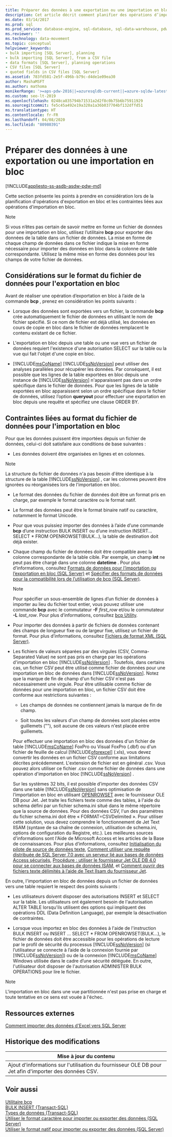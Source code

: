 ```yaml
---
title: Préparer des données à une exportation ou une importation en bloc
description: Cet article décrit comment planifier des opérations d’importation et d’exportation en bloc, couvre les exigences en matière de format de fichier de données et explique quand utiliser l’utilitaire bcp.
ms.date: 03/14/2017
ms.prod: sql
ms.prod_service: database-engine, sql-database, sql-data-warehouse, pdw
ms.reviewer: ''
ms.technology: data-movement
ms.topic: conceptual
helpviewer_keywords:
- bulk importing [SQL Server], planning
- bulk importing [SQL Server], from a CSV file
- data formats [SQL Server], planning operations
- CSV files [SQL Server]
- quoted fields in CSV files [SQL Server]
ms.assetid: 783fd581-2e5f-496b-b79c-d4de1e09ea30
author: MashaMSFT
ms.author: mathoma
monikerRange: '>=aps-pdw-2016||=azuresqldb-current||=azure-sqldw-latest||>=sql-server-2016||=sqlallproducts-allversions||>=sql-server-linux-2017||=azuresqldb-mi-current'
ms.custom: seo-lt-2019
ms.openlocfilehash: 0248ca835794b71531a2d2f8c0b75b6b75911929
ms.sourcegitcommit: fe5c45a492e19a320a1a36b037704bf132dffd51
ms.translationtype: HT
ms.contentlocale: fr-FR
ms.lasthandoff: 04/08/2020
ms.locfileid: "80980391"
---
```

# <a name="prepare-data-for-bulk-export-or-import"></a>Préparer des données à une exportation ou une importation en bloc
[!INCLUDE[appliesto-ss-asdb-asdw-pdw-md](../../includes/appliesto-ss-asdb-asdw-pdw-md.md)]

  Cette section présente les points à prendre en considération lors de la planification d'opérations d'exportation en bloc et les contraintes liées aux opérations d'importation en bloc.  
  
> [!NOTE]  
>  Si vous n’êtes pas certain de savoir mettre en forme un fichier de données pour une importation en bloc, utilisez l’utilitaire **bcp** pour exporter des données de la table dans un fichier de données. La mise en forme de chaque champ de données dans ce fichier indique la mise en forme nécessaire pour importer des données en bloc dans la colonne de table correspondante. Utilisez la même mise en forme des données pour les champs de votre fichier de données.  
  
## <a name="data-file-format-considerations-for-bulk-export"></a>Considérations sur le format du fichier de données pour l'exportation en bloc  
 Avant de réaliser une opération d’exportation en bloc à l’aide de la commande **bcp** , prenez en considération les points suivants :  
  
-   Lorsque des données sont exportées vers un fichier, la commande **bcp** crée automatiquement le fichier de données en utilisant le nom de fichier spécifié. Si ce nom de fichier est déjà utilisé, les données en cours de copie en bloc dans le fichier de données remplacent le contenu existant de ce fichier.  
  
-   L'exportation en bloc depuis une table ou une vue vers un fichier de données requiert l'existence d'une autorisation SELECT sur la table ou la vue qui fait l'objet d'une copie en bloc.  
  
-   [!INCLUDE[msCoName](../../includes/msconame-md.md)] [!INCLUDE[ssNoVersion](../../includes/ssnoversion-md.md)] peut utiliser des analyses parallèles pour récupérer les données. Par conséquent, il est possible que les lignes de la table exportées en bloc depuis une instance de [!INCLUDE[ssNoVersion](../../includes/ssnoversion-md.md)] n'apparaissent pas dans un ordre spécifique dans le fichier de données. Pour que les lignes de la table exportées en bloc apparaissent selon un ordre spécifique dans le fichier de données, utilisez l’option **queryout** pour effectuer une exportation en bloc depuis une requête et spécifiez une clause ORDER BY.  
  
## <a name="data-file-format-requirements-for-bulk-import"></a>Contraintes liées au format du fichier de données pour l'importation en bloc  
 Pour que les données puissent être importées depuis un fichier de données, celui-ci doit satisfaire aux conditions de base suivantes :  
  
-   Les données doivent être organisées en lignes et en colonnes.  
  
> [!NOTE]  
>  La structure du fichier de données n'a pas besoin d'être identique à la structure de la table [!INCLUDE[ssNoVersion](../../includes/ssnoversion-md.md)] , car les colonnes peuvent être ignorées ou réorganisées lors de l'importation en bloc.  
  
-   Le format des données du fichier de données doit être un format pris en charge, par exemple le format caractère ou le format natif.  
  
-   Le format des données peut être le format binaire natif ou caractère, notamment le format Unicode.  
  
-   Pour que vous puissiez importer des données à l’aide d’une commande **bcp** d’une instruction BULK INSERT ou d’une instruction INSERT... SELECT * FROM OPENROWSET(BULK...), la table de destination doit déjà exister.  
  
-   Chaque champ du fichier de données doit être compatible avec la colonne correspondante de la table cible. Par exemple, un champ **int** ne peut pas être chargé dans une colonne **datetime** . Pour plus d’informations, consultez [Formats de données pour l’importation ou l’exportation en bloc &#40;SQL Server&#41;](../../relational-databases/import-export/data-formats-for-bulk-import-or-bulk-export-sql-server.md) et [Spécifier des formats de données pour la compatibilité lors de l’utilisation de bcp &#40;SQL Server&#41;](../../relational-databases/import-export/specify-data-formats-for-compatibility-when-using-bcp-sql-server.md).  
  
    > [!NOTE]  
    >  Pour spécifier un sous-ensemble de lignes d’un fichier de données à importer au lieu du fichier tout entier, vous pouvez utiliser une commande **bcp** avec le commutateur **-F** *first_row* et/ou le commutateur **-L** *last_row*. Pour plus d’informations, consultez [bcp Utility](../../tools/bcp-utility.md).  
  
-   Pour importer des données à partir de fichiers de données contenant des champs de longueur fixe ou de largeur fixe, utilisez un fichier de format. Pour plus d’informations, consultez [Fichiers de format XML &#40;SQL Server&#41;](../../relational-databases/import-export/xml-format-files-sql-server.md).  
  
-   Les fichiers de valeurs séparées par des virgules (CSV, Comma-Separated Value) ne sont pas pris en charge par les opérations d'importation en bloc [!INCLUDE[ssNoVersion](../../includes/ssnoversion-md.md)] . Toutefois, dans certains cas, un fichier CSV peut être utilisé comme fichier de données pour une importation en bloc de données dans [!INCLUDE[ssNoVersion](../../includes/ssnoversion-md.md)]. Notez que la marque de fin de champ d'un fichier CSV n'est pas nécessairement une virgule. Pour être utilisable comme fichier de données pour une importation en bloc, un fichier CSV doit être conforme aux restrictions suivantes :  
  
    -   Les champs de données ne contiennent jamais la marque de fin de champ.  
  
    -   Soit toutes les valeurs d'un champ de données sont placées entre guillemets (""), soit aucune de ces valeurs n'est placée entre guillemets.  
  
     Pour effectuer une importation en bloc des données d'un fichier de table [!INCLUDE[msCoName](../../includes/msconame-md.md)] FoxPro ou Visual FoxPro (.dbf) ou d'un fichier de feuille de calcul [!INCLUDE[ofprexcel](../../includes/ofprexcel-md.md)] (.xls), vous devez convertir les données en un fichier CSV conforme aux limitations décrites précédemment. L'extension de fichier est en général .csv. Vous pouvez alors utiliser ce fichier .csv comme fichier de données dans une opération d'importation en bloc [!INCLUDE[ssNoVersion](../../includes/ssnoversion-md.md)] .  
  
     Sur les systèmes 32 bits, il est possible d’importer des données CSV dans une table [!INCLUDE[ssNoVersion](../../includes/ssnoversion-md.md)] sans optimisation de l’importation en bloc en utilisant [OPENROWSET](../../t-sql/functions/openrowset-transact-sql.md) avec le fournisseur OLE DB pour Jet. Jet traite les fichiers texte comme des tables, à l'aide du schéma défini par un fichier schema.ini situé dans le même répertoire que la source de données.  Pour des données CSV, l'un des paramètres du fichier schema.ini doit être « FORMAT=CSVDelimited ». Pour utiliser cette solution, vous devez comprendre le fonctionnement de Jet Text IISAM (syntaxe de sa chaîne de connexion, utilisation de schema.ini, options de configuration du Registre, etc.).  Les meilleures sources d'informations sont l'Aide de Microsoft Access et les articles de la Base de connaissances. Pour plus d’informations, consultez [Initialisation du pilote de source de données texte](https://msdn.microsoft.com/library/office/ff834391.aspx), [Comment utiliser une requête distribuée de SQL Server 7.0 avec un serveur lié aux bases de données Access sécurisés](https://go.microsoft.com/fwlink/?LinkId=128504), [Procédure : utiliser le fournisseur Jet OLE DB 4.0 pour se connecter aux bases de données ISAM](https://go.microsoft.com/fwlink/?LinkId=128505), et [Comment ouvrir des fichiers texte délimités à l’aide de Text IIsam du fournisseur Jet](https://go.microsoft.com/fwlink/?LinkId=128501).  
  
 En outre, l'importation en bloc de données depuis un fichier de données vers une table requiert le respect des points suivants :  
  
-   Les utilisateurs doivent disposer des autorisations INSERT et SELECT sur la table. Les utilisateurs ont également besoin de l'autorisation ALTER TABLE lorsqu'ils utilisent des options qui impliquent des opérations DDL (Data Definition Language), par exemple la désactivation de contraintes.  
  
-   Lorsque vous importez en bloc des données à l'aide de l'instruction BULK INSERT ou INSERT ... SELECT * FROM OPENROWSET(BULK...), le fichier de données doit être accessible pour les opérations de lecture par le profil de sécurité du processus [!INCLUDE[ssNoVersion](../../includes/ssnoversion-md.md)] (si l’utilisateur se connecte à l’aide de la connexion fournie par [!INCLUDE[ssNoVersion](../../includes/ssnoversion-md.md)]) ou de la connexion [!INCLUDE[msCoName](../../includes/msconame-md.md)] Windows utilisée dans le cadre d’une sécurité déléguée. En outre, l'utilisateur doit disposer de l'autorisation ADMINISTER BULK OPERATIONS pour lire le fichier.  
  
> [!NOTE]  
>  L'importation en bloc dans une vue partitionnée n'est pas prise en charge et toute tentative en ce sens est vouée à l'échec.  
  
## <a name="external-resources"></a>Ressources externes  
 [Comment importer des données d'Excel vers SQL Server](https://support.microsoft.com/kb/321686)  
  
## <a name="change-history"></a>Historique des modifications  
  
|Mise à jour du contenu|  
|---------------------|  
|Ajout d'informations sur l'utilisation du fournisseur OLE DB pour Jet afin d'importer des données CSV.|  
  
## <a name="see-also"></a>Voir aussi  
 [Utilitaire bcp](../../tools/bcp-utility.md)   
 [BULK INSERT &#40;Transact-SQL&#41;](../../t-sql/statements/bulk-insert-transact-sql.md)   
 [Types de données &#40;Transact-SQL&#41;](../../t-sql/data-types/data-types-transact-sql.md)   
 [Utiliser le format caractère pour importer ou exporter des données &#40;SQL Server&#41;](../../relational-databases/import-export/use-character-format-to-import-or-export-data-sql-server.md)   
 [Utiliser le format natif pour importer ou exporter des données &#40;SQL Server&#41;](../../relational-databases/import-export/use-native-format-to-import-or-export-data-sql-server.md)  
  
  
